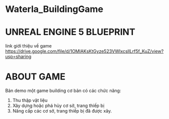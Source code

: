 # Waterla_BuildingGame

# UNREAL ENGINE 5 BLUEPRINT

link giới thiệu về game https://drive.google.com/file/d/1OMlAKsKtGyze523VWIxcsllLrf5f_KuZ/view?usp=sharing

# ABOUT GAME 
Bản demo một game building cơ bản có các chức năng:
 1. Thu thập vật liệu
 2. Xây dựng hoặc phá hủy cơ sở, trang thiếp bị
 3. Nâng cấp các cơ sở, trang thiếp bị đã được xây.
 
